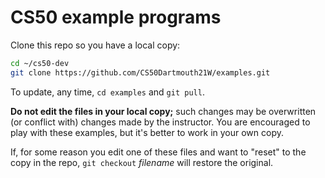 # CS50 example programs

Clone this repo so you have a local copy:

```bash
cd ~/cs50-dev
git clone https://github.com/CS50Dartmouth21W/examples.git
```

To update, any time, `cd examples` and `git pull`.

**Do not edit the files in your local copy;** such changes may be overwritten (or conflict with) changes made by the instructor. 
You are encouraged to play with these examples, but it's better to work in your own copy.

If, for some reason you edit one of these files and want to "reset" to the copy in the repo,  `git checkout` *filename*  will restore the original.
